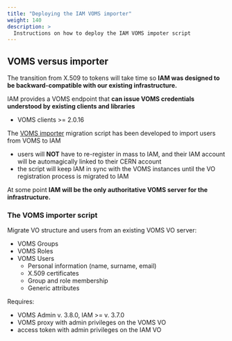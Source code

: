 ```yaml
---
title: "Deploying the IAM VOMS importer"
weight: 140
description: >
  Instructions on how to deploy the IAM VOMS impoter script
---
```


## VOMS versus importer 

The transition from X.509 to tokens will take time so **IAM was designed to be backward-compatible with our existing infrastructure.**

IAM provides a VOMS endpoint that **can issue VOMS credentials understood by existing clients and libraries**
* VOMS clients $>$= 2.0.16

The [VOMS importer](https://github.com/indigo-iam/voms-importer/) migration script has been developed to import users from VOMS to IAM
* users will **NOT** have to re-register in mass to IAM, and their IAM account will be automagically linked to their CERN account
* the script will keep IAM in sync with the VOMS instances until the VO registration process is migrated to IAM

At some point **IAM will be the only authoritative VOMS server for the infrastructure.**

### The VOMS importer script

Migrate VO structure and users from an existing VOMS VO server:
* VOMS Groups
* VOMS Roles
* VOMS Users
  * Personal information (name, surname, email)
  * X.509 certificates
  * Group and role membership
  * Generic attributes

Requires:
* VOMS Admin v. 3.8.0, IAM $>$= v. 3.7.0
* VOMS proxy with admin privileges on the VOMS VO
* access token with admin privileges on the IAM VO
